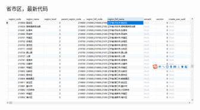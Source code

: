 省市区，最新代码



![Image text](https://github.com/lxldemon/area/blob/master/%E7%9C%81%E5%B8%82%E5%8C%BA.png)
